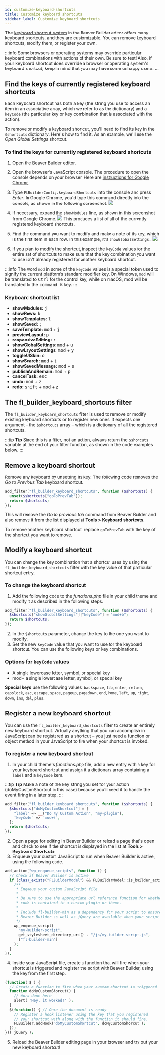 ```yaml
---
id: customize-keyboard-shortcuts
title: Customize keyboard shortcuts
sidebar_label: Customize keyboard shortcuts
---
```


The [keyboard shortcut system](user-interface/tools-menu.md#keyboard-shortcuts) in the Beaver Builder editor offers many keyboard shortcuts, and they are customizable. You can remove keyboard
shortcuts, modify them, or register your own.

:::info
Some browsers or operating systems may override particular keyboard
combinations with actions of their own. Be sure to test! Also, if your
keyboard shortcut does override a browser or operating system's keyboard
shortcut, keep in mind that you may have some unhappy users.
:::

## Find the keys of currently registered keyboard shortcuts

Each keyboard shortcut has both a key (the string you use to access an item in
an associative array, which we refer to as the dictionary) and a `keyCode`
(the particular key or key combination that is associated with the action).

To remove or modify a keyboard shortcut, you'll need to find its key in the
`$shortcuts` dictionary. Here's how to find it. As an example, we'll use the
_Open Global Settings_ shortcut.

### To find the keys for currently registered keyboard shortcuts

1. Open the Beaver Builder editor.
2. Open the browser’s JavaScript console.
   The procedure to open the console depends on your browser. Here are
   [instructions for Google Chrome](https://developers.google.com/web/tools/chrome-devtools/console/).

3. Type `FLBuilderConfig.keyboardShortcuts` into the console and press _Enter_.
   In Google Chrome, you'd type this command directly into the console, as shown
   in the following screenshot.
   ![](/img/dev-keyboard-shortcuts-1.png)

4. If necessary, expand the `showModules` line, as shown in this screenshot from Google Chrome.
   ![](/img/dev-keyboard-shortcuts-2.png)
   This produces a list of all of the currently registered keyboard shortcuts.

5. Find the command you want to modify and make a note of its key, which is the first item in each row. In this example, it's `showGlobalSettings.`
   ![](/img/dev-keyboard-shortcuts-3.png)

6. If you plan to modify the shortcut, inspect the `keyCode` values for the entire set of shortcuts to make sure that the key combination you want to use isn't already registered for another keyboard shortcut.

:::info
The word `mod` in some of the `keyCode` values is a special token
used to signify the current platform’s standard modifier key. On <i class="fab fa-windows"></i> Windows,
`mod` will be translated to <kbd>Ctrl</kbd> for the control key, while on <i class="fab fa-apple"></i> macOS, mod
will be translated to the <kbd>command &#8984;</kbd> key.
:::

### Keyboard shortcut list

- **showModules:** <kbd>j</kbd>
- **showRows:** <kbd>k</kbd>
- **showTemplates:** <kbd>l</kbd>
- **showSaved:** <kbd>;</kbd>
- **saveTemplate:** <kbd>mod</kbd> + <kbd>j</kbd>
- **previewLayout:** <kbd>p</kbd>
- **responsiveEditing:** <kbd>r</kbd>
- **showGlobalSettings:** <kbd>mod</kbd> + <kbd>u</kbd>
- **showLayoutSettings:** <kbd>mod</kbd> + <kbd>y</kbd>
- **toggleUISkin:** <kbd>o</kbd>
- **showSearch:** <kbd>mod</kbd> + <kbd>i</kbd>
- **showSavedMessage:** <kbd>mod</kbd> + <kbd>s</kbd>
- **publishAndRemain:** <kbd>mod</kbd> + <kbd>p</kbd>
- **cancelTask:** <kbd>esc</kbd>
- **undo:** <kbd>mod</kbd> + <kbd>z</kbd>
- **redo:** <kbd>shift</kbd> + <kbd>mod</kbd> + <kbd>z</kbd>

## The fl_builder_keyboard_shortcuts filter

The `fl_builder_keyboard_shortcuts` filter is used to remove or modify
existing keyboard shortcuts or to register new ones. It expects one argument –
the `$shortcuts` array – which is a dictionary of all the registered
shortcuts.

:::tip **Tip**
Since this is a filter, not an action, always return the `$shorcuts`
variable at the end of your filter function, as shown in the code examples
below.
:::

## Remove a keyboard shortcut

Remove any keyboard by unsetting its key. The following code removes the _Go
to Previous Tab_ keyboard shortcut.

```php
add_filter("fl_builder_keyboard_shortcuts", function ($shortcuts) {
  unset($shortcuts["goToPrevTab"]);
  return $shortcuts;
});
```

This will remove the _Go to previous tab_ command from Beaver Builder and also
remove it from the list displayed at **Tools > Keyboard shortcuts**.

To remove another keyboard shortcut, replace `goToPrevTab` with the key of the
shortcut you want to remove.

## Modify a keyboard shortcut

You can change the key combination that a shortcut uses by using the
`fl_builder_keyboard_shortcuts` filter with the key value of that particular
shortcut entry.

### To change the keyboard shortcut

1. Add the following code to the _functions.php_ file in your child theme and modify it as described in the following steps.

```php
add_filter("fl_builder_keyboard_shortcuts", function ($shortcuts) {
  $shortcuts["showGlobalSettings"]["keyCode"] = "mod+b";
  return $shortcuts;
});
```

2. In the `$shortcuts` parameter, change the key to the one you want to modify.
3. Set the new `keyCode` value that you want to use for the keyboard shortcut. You can use the following keys or key combinations.

### Options for `keyCode` values

- A single lowercase letter, symbol, or special key
- mod+ a single lowercase letter, symbol, or special key

**Special keys** use the following values: `backspace`, `tab`, `enter`,
`return`, `capslock`, `esc`, `escape`, `space`, `pageup`, `pagedown`, `end`,
`home`, `left`, `up`, `right`, `down`, `ins`, `del`, `plus`.

## Register a new keyboard shortcut

You can use the `fl_builder_keyboard_shortcuts` filter to create an entirely
new keyboard shortcut. Virtually anything that you can accomplish in
JavaScript can be registered as a shortcut – you just need a function or
object method in your JavaScript to fire when your shortcut is invoked.

### To register a new keyboard shortcut

1. In your child theme's _functions.php_ file, add a new entry with a key for your keyboard shortcut and assign it a dictionary array containing a `label` and a `keyCode` item.

:::tip **Tip**
Make a note of the key string you set for your action
(doMyCustomShortcut in this case) because you’ll need it to handle the event
firing in a later step.
:::

```php
add_filter("fl_builder_keyboard_shortcuts", function ($shortcuts) {
  $shortcuts["doMyCustomShortcut"] = [
    "label" => __("Do My Custom Action", "my-plugin"),
    "keyCode" => "mod+t",
  ];
  return $shortcuts;
});
```

2. Open a page for editing in Beaver Builder or reload a page that's open and check to see if the shortcut is displayed in the list at **Tools > Keyboard Shortcuts**.
3. Enqueue your custom JavaScript to run when Beaver Builder is active, using the following code.

```php
add_action("wp_enqueue_scripts", function () {
  // Check if Beaver Builder is active
  if (class_exists("FLBuilderModel") && FLBuilderModel::is_builder_active()) {
    /**
     * Enqueue your custom JavaScript file
     *
     * Be sure to use the appropriate url reference function for whether your
     * code is contained in a custom plugin or theme.
     *
     * Include fl-builder-min as a dependency for your script to ensure
     * Beaver Builder as well as jQuery are available when your script runs.
     */
    wp_enqueue_script(
      "my-builder-script",
      get_stylesheet_directory_uri() . "/js/my-builder-script.js",
      ["fl-builder-min"]
    );
  }
});
```

4. Inside your JavaScript file, create a function that will fire when your shortcut is triggered and register the script with Beaver Builder, using the key from the first step.

```php
(function( $ ) {
  // Create a function to fire when your custom shortcut is triggered
  function doMyCustomShorcut() {
    // Work done here
    alert( 'Hey, it worked!' );
  }
  $(function() { // Once the document is ready
    // Register a hook listener using the key that you registered
    // your shortcut with along with the function it should fire.
    FLBuilder.addHook('doMyCustomShortcut', doMyCustomShorcut );
  });
})( jQuery );
```

5. Reload the Beaver Builder editing page in your browser and try out your new keyboard shortcut!
